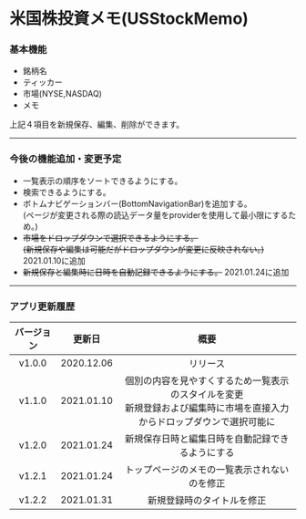 # 米国株投資メモ(USStockMemo)

### 基本機能

- 銘柄名
- ティッカー
- 市場(NYSE,NASDAQ)
- メモ

上記４項目を新規保存、編集、削除ができます。

---
### 今後の機能追加・変更予定

- 一覧表示の順序をソートできるようにする。
- 検索できるようにする。
- ボトムナビゲーションバー(BottomNavigationBar)を追加する。<br>(ページが変更される際の読込データ量をproviderを使用して最小限にするため。)
- ~~市場をドロップダウンで選択できるようにする。<br>(新規保存や編集は可能だがドロップダウンが変更に反映されない。)~~ 2021.01.10に追加
- ~~新規保存と編集時に日時を自動記録できるようにする。~~ 2021.01.24に追加
---
### アプリ更新履歴

|バージョン|更新日|概要|
|:-:|:-:|:-:|
|v1.0.0|2020.12.06|リリース|
|v1.1.0|2021.01.10|個別の内容を見やすくするため一覧表示のスタイルを変更<br>新規登録および編集時に市場を直接入力からドロップダウンで選択可能に|
|v1.2.0|2021.01.24|新規保存日時と編集日時を自動記録できるようにする|
|v1.2.1|2021.01.24|トップページのメモの一覧表示されないのを修正|
|v1.2.2|2021.01.31|新規登録時のタイトルを修正|
